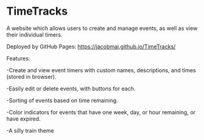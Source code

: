 # TimeTracks
A website which allows users to create and manage events, as well as view their individual timers.

Deployed by GitHub Pages: https://jacobmaj.github.io/TimeTracks/


Features: 

-Create and view event timers with custom names, descriptions, and times (stored in browser).

-Easily edit or delete events, with buttons for each.

-Sorting of events based on time remaining.

-Color indicators for events that have one week, day, or hour remaining, or have expired.

-A silly train theme
